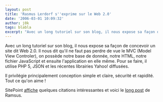 ```yaml
---
layout: post
title: 'Rasmus Lerdorf s''exprime sur le Web 2.0'
date: '2006-03-01 10:09:32'
author: j0k
tags: blabla
excerpt: "Avec un long tutoriel sur son blog, il nous expose sa façon de concevoir un site dit Web 2.0.     \nIl nous dit qu'il ne faut pas perdre de vue le MVC (Model View Controler), on possède notre base de donnée, notre HTML, notre fichier JavaScript et ensuite l'application en elle même. Pour se faire, il utilise PHP 5, JSON et les récentes librairies Yahoo! diffusées.      …"
---
```


Avec un long tutoriel sur son blog, il nous expose sa façon de concevoir un site dit Web 2.0.
Il nous dit qu'il ne faut pas perdre de vue le MVC (Model View Controler), on possède notre base de donnée, notre HTML, notre fichier JavaScript et ensuite l'application en elle même. Pour se faire, il utilise PHP 5, JSON et les récentes librairies Yahoo! diffusées.

Il privilégie principalement conception simple et claire, sécurité et rapidité. Tout ce qu'on aime !

SitePoint [affiche](http://www.sitepoint.com/blogs/2006/03/01/rasmus-lerdorf-web-20s-john-wayne/) quelques citations intéressantes et voici le [long post](http://toys.lerdorf.com/archives/38-The-no-framework-PHP-MVC-framework.html) de Ramsus.
